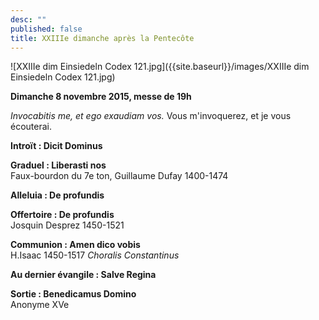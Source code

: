 ```yaml
---
desc: ""
published: false
title: XXIIIe dimanche après la Pentecôte
---
```


![XXIIIe dim Einsiedeln Codex 121.jpg]({{site.baseurl}}/images/XXIIIe dim Einsiedeln Codex 121.jpg)


**Dimanche 8 novembre 2015, messe de 19h**

*Invocabitis me, et ego exaudiam vos.*
Vous m'invoquerez, et je vous écouterai.

**Introït : Dicit Dominus**  

**Graduel : Liberasti nos**  
Faux-bourdon du 7e ton, Guillaume Dufay 1400-1474

**Alleluia : De profundis**  

**Offertoire : De profundis**  
Josquin Desprez 1450-1521

**Communion : Amen dico vobis**  
H.Isaac 1450-1517 *Choralis Constantinus*

**Au dernier évangile : Salve Regina** 

**Sortie : Benedicamus Domino**  
Anonyme XVe
